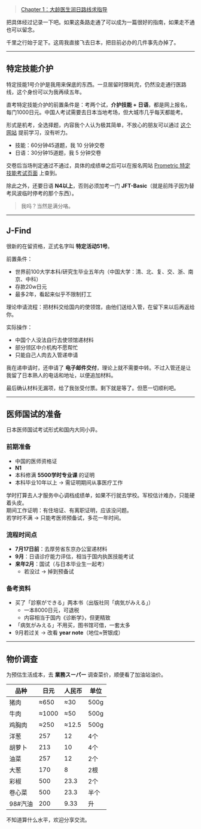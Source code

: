 
> 
> [Chapter 1：大龄医生润日路线求指导](https://github.com/chromenoka/runtonihon-/blob/main/posts/%E5%A4%A7%E9%BE%84%E5%8C%BB%E7%94%9F%E6%B6%A6%E6%97%A5%E8%B7%AF%E7%BA%BF%E6%B1%82%E6%8C%87%E5%AF%BC.md)

把具体经过记录一下吧。如果这条路走通了可以成为一篇很好的指南，如果走不通也可以留念。  

千里之行始于足下。这周我直接飞去日本，把目前必办的几件事先办掉了。  

---

## 特定技能介护

特定技能1号介护是我用来保底的东西。一旦居留时限耗完，仍然没走通行医路线，这个身份可以为我再续五年。  

直考特定技能介护的前置条件是：考两个试，**介护技能 + 日语**，都是网上报名，每门1000日元。中国人考试需要去日本当地考场，但大城市几乎每天都能考。  


形式是机考，全选择题，内容我个人认为极其简单，不放心的朋友可以通过 [这个网站](https://web.archive.org/web/20241222134745/https://aft.kaigo-nihongo.jp/rpv/) 提前学习，没有听力。  


- 技能：60分钟45道题，我 10 分钟交卷  
- 日语：30分钟15道题，我 5 分钟交卷  

交卷后当场判定通过不通过，具体的成绩单之后可以在报名网站 [Prometric 特定技能考试页面][prometric] 上查到。  

[prometric]: https://web.archive.org/web/20241222134821/https://www.prometric-jp.com/ssw/test_list/archives/2


除此之外，还要日语 **N4以上**，否则必须加考一门 **JFT-Basic**（就是前阵子因为替考风波临时停考的那个东西）。  

> 我吗？当然是满分咯。  

---

## J-Find

很新的在留资格，正式名字叫 **特定活动51号**。  

前置条件：  
- 世界前100大学本科/研究生毕业五年内（中国大学：清、北、复、交、浙、南京、中科）  
- 存款20w日元  
- 最多2年，看起来似乎不限制打工  

理论申请流程：把材料交给国内的使领馆，由他们送给入管，在留下来以后再返给你。  

实际操作：  
- 中国个人没法自行去使领馆递材料  
- 部分领区中介机构不愿帮忙  
- 只能自己人肉去入管递申请  

我在递申请时，还申请了 **电子邮件交付**，理论上就不需要中转。不过入管还是让我留了日本熟人的电话和地址，以便追加材料。  

最后确认材料无漏项，给了我张受付票。剩下就是等了。但愿一切顺利吧。  

---

## 医师国试的准备

日本医师国试考试形式和国内大同小异。  

### 前期准备
- 中国的医师资格证  
- **N1**  
- 本科修满 **5500学时专业课** 的证明  
- 本科毕业10年以上 → 需证明期间从事医疗工作  

学时打算去人才服务中心调档成绩单，如果不行就去学校。军校估计难办，只能硬着头皮。  
期间工作证明：有住培证、有离职证明，应该没问题。  
若学时不满 → 只能考医师预备试，多花一年时间。  

### 流程时间点
- **7月17日前**：去厚劳省东京办公室递材料  
- **9月**：日语诊疗能力评估，相当于国内执医技能考试  
- **来年2月**：国试（与日本毕业生一起考）  
  - 若没过 → 掉到预备试  

### 备考资料
- 买了「診察ができる」两本书（出版社同「病気がみえる」）  
  - 一本8000日元，可退税  
  - 内容相当于国内《诊断学》，但更精致  
- 「病気がみえる」不用买，图书馆可借，一套太多  
- 9月若过关 → 改看 **year note**（地位≈贺银成）  

---

## 物价调查

为预估生活成本，去 **業務スーパー** 调查菜价，顺便看了加油站油价。  

| 品种   | 日元 | 人民币 | 单位 |
| ------ | ---- | ------ | ---- |
| 猪肉   | ≈650 | ≈30   | 500g |
| 牛肉   | ≈1000| ≈50   | 500g |
| 鸡胸肉 | ≈250 | ≈12.5 | 500g |
| 洋葱   | 257  | 12     | 4个  |
| 胡萝卜 | 213  | 10     | 4个  |
| 油菜   | 257  | 12     | 2个  |
| 大葱   | 170  | 8      | 2根  |
| 彩椒   | 500  | 23.3   | 2个  |
| 卷心菜 | 500  | 23.3   | 半个 |
| 98#汽油| 200  | 9.33   | 升   |

不知道算什么水平，欢迎分享交流。
